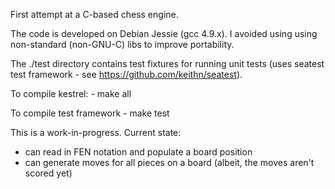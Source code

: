 
First attempt at a C-based chess engine.

The code is developed on Debian Jessie (gcc 4.9.x). I avoided using using non-standard (non-GNU-C) libs to improve portability.

The ./test directory contains test fixtures for running unit tests (uses seatest test framework - see https://github.com/keithn/seatest). 

To compile kestrel:
      - make all

To compile test framework
      - make test

This is a work-in-progress. Current state:
- can read in FEN notation and populate a board position
- can generate moves for all pieces on a board (albeit, the moves aren't scored yet)
